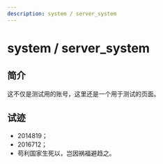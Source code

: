 ```yaml
---
description: system / server_system
---
```


# system / server_system

## 简介
这不仅是测试用的账号，这里还是一个用于测试的页面。

## 试迹
* 2014819；
* 2016712；
* 苟利国家生死以，岂因祸福避趋之。
